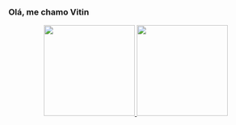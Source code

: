 ### Olá, me chamo Vitin

<div align="center">
  <a href="https://github.com/VitinHer">
  <img height="180em" src="https://github-readme-stats.vercel.app/api?username=VitinHer&show_icons=true&theme=midnight-purple&include_all_commits=true&count_private=true"/>
  <img height="180em" src="https://github-readme-stats.vercel.app/api/top-langs/?username=VitinHer&layout=compact&langs_count=7&theme=midnight-purple"/>
</div>
